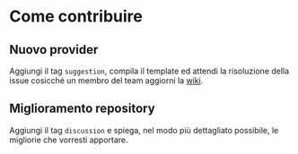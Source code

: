# Come contribuire

## Nuovo provider
Aggiungi il tag `suggestion`, compila il template ed attendi la risoluzione della issue cosicché un membro del team aggiorni la [wiki](https://github.com/WebDeveloperItaliani/hosting-list/wiki).

## Miglioramento repository
Aggiungi il tag `discussion` e spiega, nel modo più dettagliato possibile, le migliorie che vorresti apportare.
